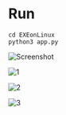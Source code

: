 # Run
```
cd EXEonLinux
python3 app.py
```
![Screenshot](https://user-images.githubusercontent.com/86805843/164485628-1272c413-ec9d-4e10-8d91-ea1dd9d502d2.png)

![1](https://user-images.githubusercontent.com/86805843/166960637-3833078b-f035-4a31-911e-4bc0ac94062a.png)

![2](https://user-images.githubusercontent.com/86805843/166960755-80b30bbb-99a5-499b-8e48-492517d45ac9.png)

![3](https://user-images.githubusercontent.com/86805843/166960775-8fa3e3d7-f2d0-4ed3-a0ee-547e26095fa6.png)



